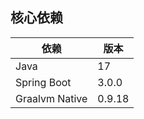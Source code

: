 ## 核心依赖
| 依赖             | 版本      |
|----------------|---------|
| Java           | 17      |
| Spring Boot    | 3.0.0   |
| Graalvm Native | 0.9.18  |